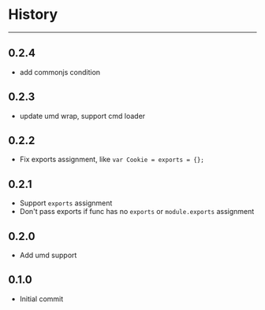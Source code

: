 # History

---

## 0.2.4

* add commonjs condition

## 0.2.3

* update umd wrap, support cmd loader

## 0.2.2

* Fix exports assignment, like `var Cookie = exports = {};`

## 0.2.1

* Support `exports` assignment
* Don't pass exports if func has no `exports` or `module.exports` assignment

## 0.2.0

* Add umd support

## 0.1.0

* Initial commit
